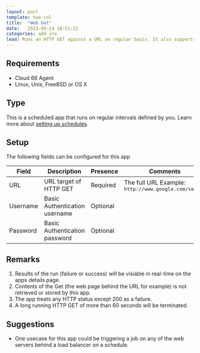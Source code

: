 ```yaml
---
layout: post
template: two-col
title:  "Web Get"
date:   2013-09-24 10:51:22
categories: add-ins
lead: Runs an HTTP GET against a URL on regular basis. It also supports Basic Authentication
---
```



## Requirements
- Cloud 66  Agent
- Linux, Unix, FreeBSD or OS X


## Type
This is a scheduled app that runs on regular intervals defined by you. Learn more about [setting up schedules](/add-ins/settingup-schedules.html).

## Setup
The following fields can be configured for this app

<table class='table table-bordered table-striped'>
	<thead>
		<tr>
			<th>Field</th>
			<th>Description</th>
			<th>Presence</th>
			<th>Comments</th>
		</tr>
	</thead>
	<tbody>
		<tr>
			<td>URL</td>
			<td>URL target of HTTP GET</td>
			<td><span class='label label-important'>Required</span></td>
			<td>The full URL Example: <kbd>http://www.google.com/search</kbd></td>
		</tr>
		<tr>
			<td>Username</td>
			<td>Basic Authentication username</td>
			<td><span class='label'>Optional</span></td>
			<td></td>
		</tr>
		<tr>
			<td>Password</td>
			<td>Basic Authentication password</td>
			<td><span class='label'>Optional</span></td>
			<td></td>
		</tr>
	</tbody>
</table>

## Remarks
1. Results of the run (failure or success) will be visiable in real-time on the apps details page.
2. Contents of the Get (the web page behind the URL for example) is not retrieved or stored by this app.
3. The app treats any HTTP status except 200 as a failure.
4. A long running HTTP GET of more than 60 seconds will be terminated.

## Suggestions
- One usecase for this app could be triggering a job on any of the web servers behind a load balancer on a schedule.